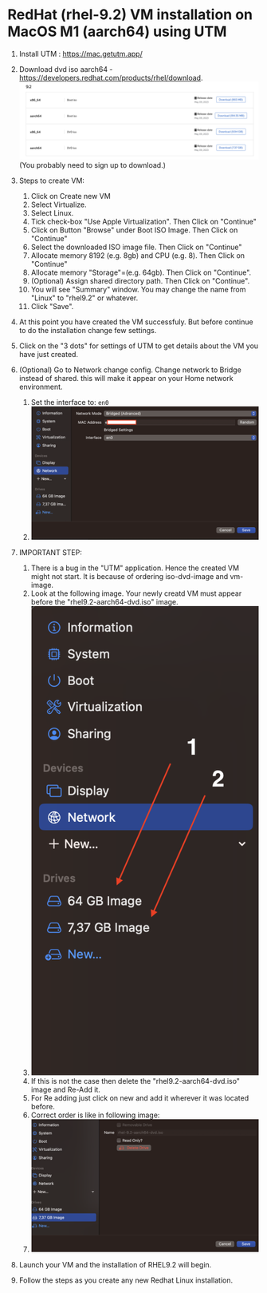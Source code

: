 # RedHat (rhel-9.2) VM installation on MacOS M1 (aarch64) using UTM

1. Install UTM : https://mac.getutm.app/
   
2. Download dvd iso aarch64 - https://developers.redhat.com/products/rhel/download.
![rhel-1](/resources/other/rhel-d1.png)
(You probably need to sign up to download.)

3. Steps to create VM:
   1. Click on Create new VM
   2. Select Virtualize.
   3. Select Linux.
   4. Tick check-box "Use Apple Virtualization". Then Click on "Continue"
   5. Click on Button "Browse" under Boot ISO Image. Then Click on "Continue"
   6. Select the downloaded ISO image file. Then Click on "Continue"
   7. Allocate memory 8192 (e.g. 8gb) and CPU (e.g. 8). Then Click on "Continue"
   8. Allocate memory "Storage"=(e.g. 64gb). Then Click on "Continue".
   9. (Optional) Assign shared directory path. Then Click on "Continue".
   10. You will see "Summary" window. You may change the name from "Linux" to "rhel9.2" or whatever.
   11. Click "Save".

4. At this point you have created the VM successfuly. But before continue to do the installation change few settings.

5. Click on the "3 dots" for settings of UTM to get details about the VM you have just created.

6. (Optional) Go to Network change config. Change network to Bridge instead of shared. this will make it appear on your Home network environment.
   1. Set the interface to: `en0`
   2. ![rhel-3](/resources/other/rhel-d3.png)

7. IMPORTANT STEP: 
   1. There is a bug in the "UTM" application. Hence the created VM might not start. It is because of ordering iso-dvd-image and vm-image.
   2. Look at the following image. Your newly creatd VM must appear before the "rhel9.2-aarch64-dvd.iso" image.
   3. ![rhel-4](/resources/other/rhel-d4.png)
   4. If this is not the case then delete the "rhel9.2-aarch64-dvd.iso" image and Re-Add it.
   5. For Re adding just click on new and add it wherever it was located before. 
   6. Correct order is like in following image:
   7. ![rhel-5](/resources/other/rhel-d5.png)


8. Launch your VM and the installation of RHEL9.2 will begin.
   
9. Follow the steps as you create any new Redhat Linux installation.

